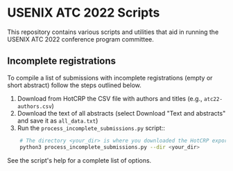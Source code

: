 # USENIX ATC 2022 Scripts

This repository contains various scripts and utilities that aid in running the USENIX ATC 2022 conference program committee.

## Incomplete registrations

To compile a list of submissions with incomplete registrations (empty or short abstract) follow the steps outlined below.

1. Download from HotCRP the CSV file with authors and titles (e.g., `atc22-authors.csv`)
2. Download the text of all abstracts (select Download "Text and abstracts" and save it as `all_data.txt`)
3. Run the `process_incomplete_submissions.py` script::
```sh
    # The directory <your_dir> is where you downloaded the HotCRP exported files
    python3 process_incomplete_submissions.py --dir <your_dir>
```

See the script's help for a complete list of options.
